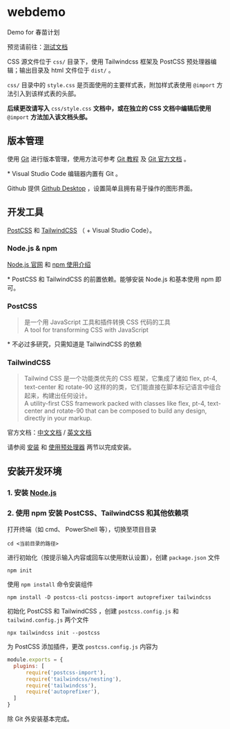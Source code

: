 # webdemo

Demo for 春苗计划

预览请前往：[测试文档](https://papewhit.github.io/webdemo/dist/ "网页预览")

CSS 源文件位于 `css/` 目录下，使用 Tailwindcss 框架及 PostCSS 预处理器编辑；输出目录及 html 文件位于 `dist/` 。

`css/` 目录中的 `style.css` 是页面使用的主要样式表，附加样式表使用 `@import` 方法引入到该样式表的头部。

**后续更改请写入** `css/style.css`  **文档中，或在独立的 CSS 文档中编辑后使用** `@import` **方法加入该文档头部。**


## 版本管理

使用 [Git](https://git-scm.com/) 进行版本管理，使用方法可参考 [Git 教程](https://www.runoob.com/git/git-tutorial.html) 及 [Git 官方文档](https://git-scm.com/docs) 。

\* Visual Studio Code 编辑器内置有 Git 。

Github 提供 [Github Desktop](https://desktop.github.com/) ，设置简单且拥有易于操作的图形界面。

## 开发工具

[PostCSS](https://www.postcss.com.cn/) 和 [TailwindCSS](https://tailwindcss.cn/) （ + Visual Studio Code）。

### Node.js &amp; npm

[Node.js 官网](https://nodejs.org/) 和 [npm 使用介绍](https://www.runoob.com/nodejs/nodejs-npm.html)

\* PostCSS 和 TailwindCSS 的前置依赖。能够安装 Node.js 和基本使用 npm 即可。

### PostCSS

> 是一个用 JavaScript 工具和插件转换 CSS 代码的工具  
> A tool for transforming CSS with JavaScript

\* 不必过多研究，只需知道是 TailwindCSS 的依赖

### TailwindCSS

> Tailwind CSS 是一个功能类优先的 CSS 框架，它集成了诸如 flex, pt-4, text-center 和 rotate-90 这样的的类，它们能直接在脚本标记语言中组合起来，构建出任何设计。  
> A utility-first CSS framework packed with classes like flex, pt-4, text-center and rotate-90 that can be composed to build any design, directly in your markup.

官方文档：[中文文档](https://tailwindcss.cn/docs) / [英文文档](https://tailwindcss.com/docs)

请参阅 [安装](https://www.tailwindcss.cn/docs/installation) 和 [使用预处理器](https://www.tailwindcss.cn/docs/using-with-preprocessors) 两节以完成安装。


## 安装开发环境

### 1. 安装 [Node.js](https://nodejs.org/)

### 2. 使用 npm 安装 PostCSS、TailwindCSS 和其他依赖项

打开终端（如 cmd、 PowerShell 等），切换至项目目录

``` shell
cd <当前目录的路径>
```

进行初始化（按提示输入内容或回车以使用默认设置），创建 `package.json` 文件

``` shell
npm init
```

使用 `npm install` 命令安装组件

``` shell
npm install -D postcss-cli postcss-import autoprefixer tailwindcss
```

初始化 PostCSS 和 TailwindCSS ，创建 `postcss.config.js` 和 `tailwind.config.js` 两个文件

``` shell
npx tailwindcss init --postcss
```

为 PostCSS 添加插件，更改 `postcss.config.js` 内容为

``` js
module.exports = {
  plugins: [
      require('postcss-import'),
      require('tailwindcss/nesting'),
      require('tailwindcss'),
      require('autoprefixer'),
  ]
}
```

除 Git 外安装基本完成。

